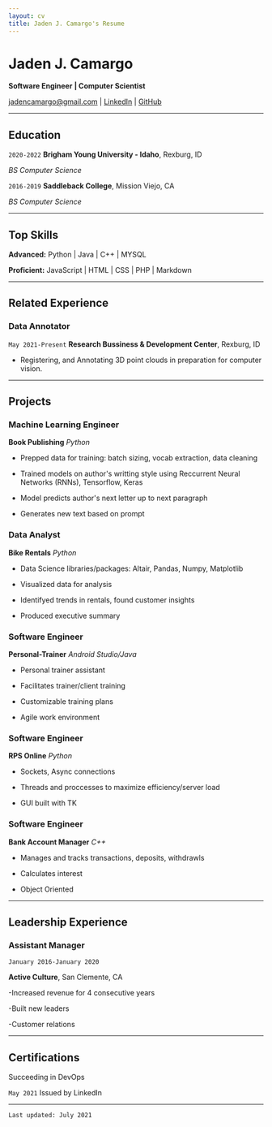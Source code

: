 ```yaml
---
layout: cv
title: Jaden J. Camargo's Resume
---
```


# Jaden J. Camargo

**Software Engineer** **| Computer Scientist**

<div id="webaddress">
<a href="jadencamargo@gmail.com">jadencamargo@gmail.com</a>
<!--| <a href="https://github.com/byui-cse">Computer Science Program</a>
| <a href="https://byuidatascience.github.io/development.html">Data Science Program</a>-->
| <a href="https://www.linkedin.com/in/jaden-camargo/">LinkedIn</a>
| <a href="https://github.com/DearAstoria">GitHub</a>
<!--| <a href="https://www.codewars.com/users/DearAstoria">Codewars</a>-->
</div>
<!-- https://www.monique.tech/the-art-of-markdown -->

---

## Education

`2020-2022` **Brigham Young University - Idaho**, Rexburg, ID

<!-- _BS Computer Science | Minor in Data Science_ -->

_BS Computer Science_

<!-- Thinking about listing courses here?-->

`2016-2019` **Saddleback College**, Mission Viejo, CA

_BS Computer Science_

---

## Top Skills

**Advanced:** Python | Java | C++ | MYSQL

**Proficient:** JavaScript | HTML | CSS | PHP | Markdown

---

## Related Experience

### Data Annotator

`May 2021-Present` **Research Bussiness & Development Center**, Rexburg, ID

- Registering, and Annotating 3D point clouds in preparation for computer vision.

---

## Projects

### Machine Learning Engineer

**Book Publishing** _Python_

- Prepped data for training: batch sizing, vocab extraction, data cleaning

- Trained models on author's writting style using Reccurrent Neural Networks (RNNs), Tensorflow, Keras

- Model predicts author's next letter up to next paragraph

- Generates new text based on prompt

### Data Analyst

**Bike Rentals** _Python_

- Data Science libraries/packages: Altair, Pandas, Numpy, Matplotlib

- Visualized data for analysis

- Identifyed trends in rentals, found customer insights

- Produced executive summary

### Software Engineer

**Personal-Trainer** _Android Studio/Java_

- Personal trainer assistant

- Facilitates trainer/client training

- Customizable training plans

- Agile work environment

### Software Engineer

**RPS Online** _Python_

- Sockets, Async connections

- Threads and proccesses to maximize efficiency/server load

- GUI built with TK

### Software Engineer

**Bank Account Manager** _C++_

- Manages and tracks transactions, deposits, withdrawls

- Calculates interest

- Object Oriented

---

## Leadership Experience

### Assistant Manager

`January 2016-January 2020`

**Active Culture**, San Clemente, CA

-Increased revenue for 4 consecutive years

-Built new leaders

-Customer relations

---

## Certifications

Succeeding in DevOps

`May 2021` Issued by LinkedIn

---

<!-- ### Footer
Last updated: July 2021-->

`Last updated: July 2021`

<!--## Related Experience

## Service and Work History-->

<!------->
